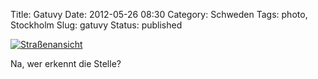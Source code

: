 Title: Gatuvy
Date: 2012-05-26 08:30
Category: Schweden
Tags: photo, Stockholm
Slug: gatuvy
Status: published

[![Straßenansicht](/pic/gatuvykungsan_s.jpg "Straßenansicht")](/pic/gatuvykungsan_l.jpg)

Na, wer erkennt die Stelle?

